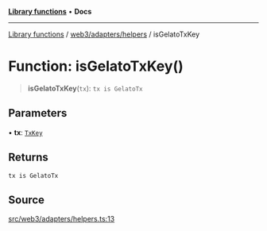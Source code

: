 [**Library functions**](../../../../README.md) • **Docs**

***

[Library functions](../../../../modules.md) / [web3/adapters/helpers](../README.md) / isGelatoTxKey

# Function: isGelatoTxKey()

> **isGelatoTxKey**(`tx`): `tx is GelatoTx`

## Parameters

• **tx**: [`TxKey`](../../types/type-aliases/TxKey.md)

## Returns

`tx is GelatoTx`

## Source

[src/web3/adapters/helpers.ts:13](https://github.com/bgd-labs/fe-shared/blob/bcb81f075c57b42adfeb5f3e6c387d13f532f431/src/web3/adapters/helpers.ts#L13)
